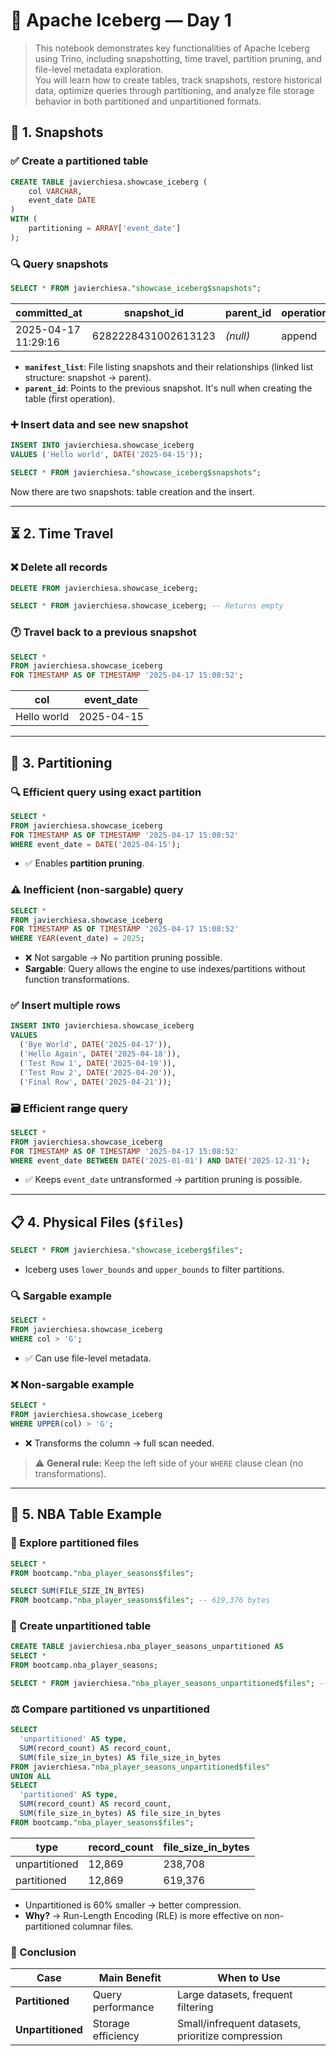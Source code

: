 # 🧊 Apache Iceberg — Day 1

> This notebook demonstrates key functionalities of Apache Iceberg using Trino, including snapshotting, time travel, partition pruning, and file-level metadata exploration.  
> You will learn how to create tables, track snapshots, restore historical data, optimize queries through partitioning, and analyze file storage behavior in both partitioned and unpartitioned formats.

## 📸 1. Snapshots

### ✅ Create a partitioned table

```sql
CREATE TABLE javierchiesa.showcase_iceberg (
    col VARCHAR,
    event_date DATE
)
WITH (
    partitioning = ARRAY['event_date']
);
```

### 🔍 Query snapshots

```sql
SELECT * FROM javierchiesa."showcase_iceberg$snapshots";
```

| committed_at        | snapshot_id         | parent_id | operation | manifest_list | summary |
|---------------------|---------------------|-----------|-----------|----------------|---------|
| 2025-04-17 11:29:16 | 6282228431002613123 | *(null)*  | append    | ...avro        | {...}   |

- **`manifest_list`**: File listing snapshots and their relationships (linked list structure: snapshot → parent).
- **`parent_id`**: Points to the previous snapshot. It's null when creating the table (first operation).

### ➕ Insert data and see new snapshot

```sql
INSERT INTO javierchiesa.showcase_iceberg 
VALUES ('Hello world', DATE('2025-04-15'));

SELECT * FROM javierchiesa."showcase_iceberg$snapshots";
```

Now there are two snapshots: table creation and the insert.

---

## ⏳ 2. Time Travel

### ❌ Delete all records

```sql
DELETE FROM javierchiesa.showcase_iceberg;

SELECT * FROM javierchiesa.showcase_iceberg; -- Returns empty
```

### 🕐 Travel back to a previous snapshot

```sql
SELECT *
FROM javierchiesa.showcase_iceberg 
FOR TIMESTAMP AS OF TIMESTAMP '2025-04-17 15:08:52';
```

| col         | event_date |
|-------------|------------|
| Hello world | 2025-04-15 |

---

## 🧹 3. Partitioning

### 🔍 Efficient query using exact partition

```sql
SELECT *
FROM javierchiesa.showcase_iceberg 
FOR TIMESTAMP AS OF TIMESTAMP '2025-04-17 15:08:52'
WHERE event_date = DATE('2025-04-15');
```

- ✅ Enables **partition pruning**.

### ⚠️ Inefficient (non-sargable) query

```sql
SELECT *
FROM javierchiesa.showcase_iceberg 
FOR TIMESTAMP AS OF TIMESTAMP '2025-04-17 15:08:52'
WHERE YEAR(event_date) = 2025;
```

- ❌ Not sargable → No partition pruning possible.
- **Sargable**: Query allows the engine to use indexes/partitions without function transformations.

### ✅ Insert multiple rows

```sql
INSERT INTO javierchiesa.showcase_iceberg
VALUES 
  ('Bye World', DATE('2025-04-17')),
  ('Hello Again', DATE('2025-04-18')),
  ('Test Row 1', DATE('2025-04-19')),
  ('Test Row 2', DATE('2025-04-20')),
  ('Final Row', DATE('2025-04-21'));
```

### 🗃️ Efficient range query

```sql
SELECT *
FROM javierchiesa.showcase_iceberg 
FOR TIMESTAMP AS OF TIMESTAMP '2025-04-17 15:08:52'
WHERE event_date BETWEEN DATE('2025-01-01') AND DATE('2025-12-31');
```

- ✅ Keeps `event_date` untransformed → partition pruning is possible.

---

## 📋 4. Physical Files (`$files`)

```sql
SELECT * FROM javierchiesa."showcase_iceberg$files";
```

- Iceberg uses `lower_bounds` and `upper_bounds` to filter partitions.

### 🔍 Sargable example

```sql
SELECT *
FROM javierchiesa.showcase_iceberg
WHERE col > 'G';
```

- ✅ Can use file-level metadata.

### ❌ Non-sargable example

```sql
SELECT *
FROM javierchiesa.showcase_iceberg
WHERE UPPER(col) > 'G';
```

- ❌ Transforms the column → full scan needed.

> ⚠️ **General rule:** Keep the left side of your `WHERE` clause clean (no transformations).

---

## 🏀 5. NBA Table Example

### 🧠 Explore partitioned files

```sql
SELECT *
FROM bootcamp."nba_player_seasons$files";

SELECT SUM(FILE_SIZE_IN_BYTES)
FROM bootcamp."nba_player_seasons$files"; -- 619,376 bytes
```

### 📃 Create unpartitioned table

```sql
CREATE TABLE javierchiesa.nba_player_seasons_unpartitioned AS
SELECT * 
FROM bootcamp.nba_player_seasons;

SELECT * FROM javierchiesa."nba_player_seasons_unpartitioned$files"; -- 1 file
```

### ⚖️ Compare partitioned vs unpartitioned

```sql
SELECT
  'unpartitioned' AS type,
  SUM(record_count) AS record_count,
  SUM(file_size_in_bytes) AS file_size_in_bytes
FROM javierchiesa."nba_player_seasons_unpartitioned$files"
UNION ALL
SELECT
  'partitioned' AS type,
  SUM(record_count) AS record_count,
  SUM(file_size_in_bytes) AS file_size_in_bytes
FROM bootcamp."nba_player_seasons$files";
```

| type          | record_count | file_size_in_bytes |
|---------------|--------------|--------------------|
| unpartitioned | 12,869       | 238,708            |
| partitioned   | 12,869       | 619,376            |

- Unpartitioned is 60% smaller → better compression.
- **Why?** → Run-Length Encoding (RLE) is more effective on non-partitioned columnar files.

### 🤔 Conclusion

| Case           | Main Benefit          | When to Use                                      |
|----------------|------------------------|--------------------------------------------------|
| **Partitioned** | Query performance      | Large datasets, frequent filtering               |
| **Unpartitioned** | Storage efficiency    | Small/infrequent datasets, prioritize compression |
